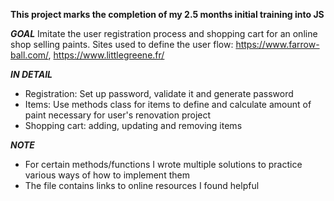 **This project marks the completion of my 2.5 months initial training into JS**

**_GOAL_**
Imitate the user registration process and shopping cart for an online shop selling paints.
Sites used to define the user flow: https://www.farrow-ball.com/, https://www.littlegreene.fr/

**_IN DETAIL_**

- Registration: Set up password, validate it and generate password
- Items: Use methods class for items to define and calculate amount of paint necessary for user's renovation project
- Shopping cart: adding, updating and removing items

**_NOTE_**

- For certain methods/functions I wrote multiple solutions to practice various ways of how to implement them
- The file contains links to online resources I found helpful
